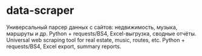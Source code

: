 # data-scraper
Универсальный парсер данных с сайтов: недвижимость, музыка, маршруты и др.  Python + requests/BS4, Excel-выгрузка, сводные отчёты.  Universal web scraping tool for real estate, music, routes, etc. Python + requests/BS4, Excel export, summary reports.
